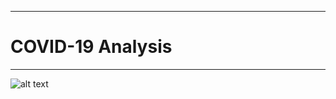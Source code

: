 <hr>

# COVID-19 Analysis

<hr>

![alt text](https://www.medicaldevice-network.com/wp-content/uploads/sites/11/2020/02/Corona.jpg)
